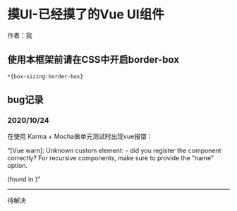# 摸UI-已经摸了的Vue UI组件

作者：我

## 使用本框架前请在CSS中开启border-box

```
*{box-sizing:border-box}
```

## bug记录
### 2020/10/24
在使用 Karma + Mocha做单元测试时出现vue报错：

“[Vue warn]: Unknown custom element: <g-icon> - did you register the component correctly? For recursive components, make sure to provide the "name" option.

(found in <Root>)”

---
待解决